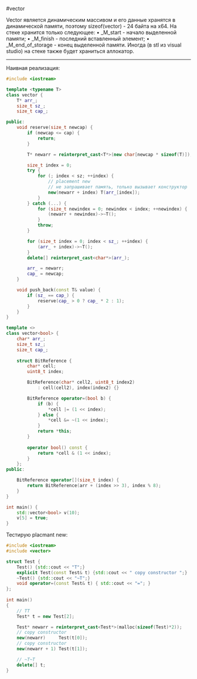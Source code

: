 #vector

Vector является динамическим массивом и его данные хранятся в динамической памяти, поэтому sizeof(vector) - 24 байта на x64. На стеке хранится только следующее:
    • _M_start - начало выделенной памяти;
    • _M_finish - последний вставленный элемент;
    • _M_end_of_storage - конец выделенной памяти.
Иногда (в stl из visual studio) на стеке также будет храниться аллокатор.

***

Наивная реализация:
```C++
#include <iostream>

template <typename T>
class vector {
	T* arr_;
	size_t sz_;
	size_t cap_;

public:
	void reserve(size_t newcap) {
		if (newcap <= cap) {
			return;
		}

		T* newarr = reinterpret_cast<T*>(new char[newcap * sizeof(T)]);

		size_t index = 0;
		try {
			for (; index < sz; ++index) {
				// placement new
				// не запрашивает память, только вызывает конструктор
				new(newarr + index) T(arr_[index]);
			}
		} catch (...) {
			for (size_t newindex = 0; newindex < index; ++newindex) {
				(newarr + newindex)->~T();
			}
			throw;
		}

		for (size_t index = 0; index < sz_; ++index) {
			(arr_ + index)->~T();
		}
		delete[] reinterpret_cast<char*>(arr_);

		arr_ = newarr;
		cap_ = newcap;
	}

	void push_back(const T& value) {
		if (sz_ == cap_) {
			reserve(cap_ > 0 ? cap_ * 2 : 1);
		}
	}
}

template <>
class vector<bool> {
	char* arr_;
	size_t sz_;
	size_t cap_;
	
	struct BitReference {
		char* cell;
		uint8_t index;

		BitReference(char* cell2, uint8_t index2)
			: cell(cell2), index(index2) {}

		BitReference operator=(bool b) {
			if (b) {
				*cell |= (1 << index);
			} else {
				*cell &= ~(1 << index);
			}
			return *this;
		}
		
		operator bool() const {
			return *cell & (1 << index);
		}
	};
public:

	BitReference operator[](size_t index) {
		return BitReference(arr + (index >> 3), index % 8);
	}
}

int main() {
	std::vector<bool> v(10);
	v[5] = true;
}
```

Тестирую placmant new:
```C++
#include <iostream>
#include <vector> 

struct Test {
    Test() {std::cout << "T";}
    explicit Test(const Test& t) {std::cout << " copy constructor ";}
    ~Test() {std::cout << "~T";}
    void operator=(const Test& t) { std::cout << "="; }
};
 
int main()
{
	// TT
    Test* t = new Test[2];

    Test* newarr = reinterpret_cast<Test*>(malloc(sizeof(Test)*2));
    // copy constructor
    new(newarr)     Test(t[0]);
    // copy constructor
    new(newarr + 1) Test(t[1]);

	// ~T~T
    delete[] t;
}
```